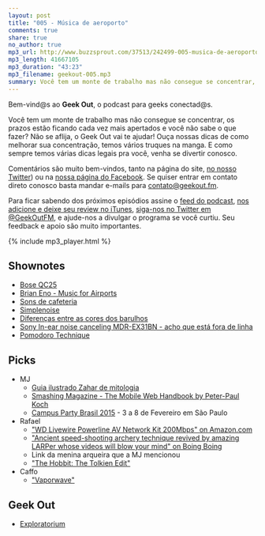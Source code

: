 ```yaml
---
layout: post
title: "005 - Música de aeroporto"
comments: true
share: true
no_author: true
mp3_url: http://www.buzzsprout.com/37513/242499-005-musica-de-aeroporto.mp3
mp3_length: 41667105
mp3_duration: "43:23"
mp3_filename: geekout-005.mp3
summary: Você tem um monte de trabalho mas não consegue se concentrar, os prazos estão ficando cada vez mais apertados e você não sabe o que fazer? Não se aflija, o Geek Out vai te ajudar! Ouça nossas dicas de como melhorar sua concentração, temos vários truques na manga. E como sempre temos várias dicas legais pra você, venha se divertir conosco.
---
```


Bem-vind@s ao **Geek Out**, o podcast para geeks conectad@s.

Você tem um monte de trabalho mas não consegue se concentrar, os prazos estão ficando cada vez mais apertados e você não sabe o que fazer? Não se aflija, o Geek Out vai te ajudar! Ouça nossas dicas de como melhorar sua concentração, temos vários truques na manga. E como sempre temos várias dicas legais pra você, venha se divertir conosco.

Comentários são muito bem-vindos, tanto na página do site, [no nosso Twitter](https://twitter.com/geekoutfm)) ou na [nossa página do Facebook](https://www.facebook.com/geekoutfm). Se quiser entrar em contato direto conosco basta mandar e-mails para [contato@geekout.fm](mailto:contato@geekout.fm).

Para ficar sabendo dos próximos episódios assine o [feed do podcast](/feed.xml), [nos adicione e deixe seu review no iTunes](https://itunes.apple.com/br/podcast/geek-out/id956387481), [siga-nos no Twitter em @GeekOutFM](https://twitter.com/GeekoutFM), e ajude-nos a divulgar o programa se você curtiu. Seu feedback e apoio são muito importantes.

{% include mp3_player.html %}

## Shownotes
* [Bose QC25](http://www.bose.com/controller?url=/shop_online/headphones/noise_cancelling_headphones/quietcomfort_25/index.jsp)
* [Brian Eno - Music for Airports](https://en.wikipedia.org/wiki/Ambient_1:_Music_for_Airports)
* [Sons de cafeteria](https://coffitivity.com/)
* [Simplenoise](http://simplynoise.com/)
* [Diferenças entre as cores dos barulhos](https://en.wikipedia.org/wiki/Colors_of_noise)
* [Sony In-ear noise canceling MDR-EX31BN - acho que está fora de linha](http://www.sony-asia.com/product/mdr-ex31bn)
* [Pomodoro Technique](http://en.wikipedia.org/wiki/Pomodoro_Technique)

## Picks
* MJ
  * [Guia ilustrado Zahar de mitologia](http://www.zahar.com.br/livro/guia-ilustrado-zahar-de-mitologia)
  * [Smashing Magazine - The Mobile Web Handbook by Peter-Paul Koch](https://shop.smashingmagazine.com/mobile-web-handbook.html)
  * [Campus Party Brasil 2015](http://beta.campus-party.org/ediciones/brasil/) - 3 a 8 de Fevereiro em São Paulo
* Rafael
  * ["WD Livewire Powerline AV Network Kit 200Mbps" on Amazon.com](http://www.amazon.com/Livewire-Powerline-Network-Kit-200Mbps/dp/B003VWY0VY)
  * ["Ancient speed-shooting archery technique revived by amazing LARPer whose videos will blow your mind" on Boing Boing](http://boingboing.net/2015/01/23/ancient-speed-shooting-archery.html)
  * Link da menina arqueira que a MJ mencionou
  * ["The Hobbit: The Tolkien Edit"](https://tolkieneditor.wordpress.com/)
* Caffo
  * ["Vaporwave"](http://thump.vice.com/en_ca/words/is-vaporwave-the-next-seapunk)

## Geek Out
* [Exploratorium](http://exploratorium.edu)